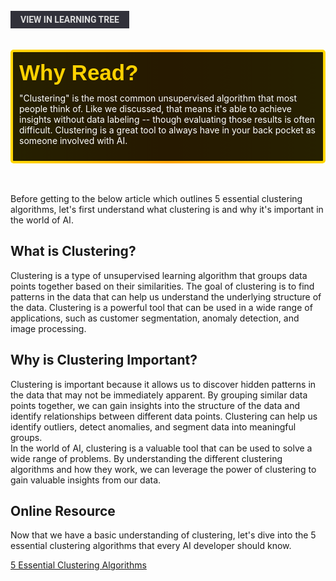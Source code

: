 <br>
<a href='/learning-tree?node=30' style='
    background-color: #31313a;
    color: gainsboro;
    padding: 6px 16px;
    border: none
    border-radius: 4px;
    text-transform: uppercase;
    font-family: "Roboto", sans-serif;
    font-size: 1em;
    font-weight: bold;
    cursor: pointer;
    text-decoration: none;
    display: inline-block;'
>
  View in Learning Tree
</a>

<br>
<br>
<br>

<div style='
  position: relative;
  padding: 10px; 
  border-radius: 5px;
  background-color: rgba(0, 0, 0, 0.85); 
  border: 4px solid transparent;
  background-image: linear-gradient(90deg, rgba(0, 0, 0, 0.85), rgba(0, 0, 0, 0.85)), linear-gradient(90deg, gold, orange, gold);
  background-origin: border-box;
  background-clip: padding-box, border-box;
'>

<svg width='200' height='50' style='display: block; margin-bottom: 5px;'>
  <text x='0' y='35' font-size='35' font-family='Arial' font-weight='bold' fill='gold'>
    Why Read?
    <animate attributeName='fill' values='gold; orange; gold' dur='3s' repeatCount='indefinite' />
  </text>
</svg>

<p style='color: white; margin-top: 2px;'>"Clustering" is the most common unsupervised algorithm that most people think of. Like we discussed, that means it's able to achieve insights without data labeling -- though evaluating those results is often difficult. Clustering is a great tool to always have in your back pocket as someone involved with AI.</p>

</div>

<br/>

<br/>
 
Before getting to the below article which outlines 5 essential clustering algorithms, let's first understand what clustering is and why it's important in the world of AI.
<br/>
## What is Clustering?

Clustering is a type of unsupervised learning algorithm that groups data points together based on their similarities. The goal of clustering is to find patterns in the data that can help us understand the underlying structure of the data. Clustering is a powerful tool that can be used in a wide range of applications, such as customer segmentation, anomaly detection, and image processing.
<br/>
## Why is Clustering Important?

Clustering is important because it allows us to discover hidden patterns in the data that may not be immediately apparent. By grouping similar data points together, we can gain insights into the structure of the data and identify relationships between different data points. Clustering can help us identify outliers, detect anomalies, and segment data into meaningful groups.
<br/>
In the world of AI, clustering is a valuable tool that can be used to solve a wide range of problems. By understanding the different clustering algorithms and how they work, we can leverage the power of clustering to gain valuable insights from our data.
<br/>
## Online Resource

Now that we have a basic understanding of clustering, let's dive into the 5 essential clustering algorithms that every AI developer should know.    

[5 Essential Clustering Algorithms](https://www.datacamp.com/blog/clustering-in-machine-learning-5-essential-clustering-algorithms)
